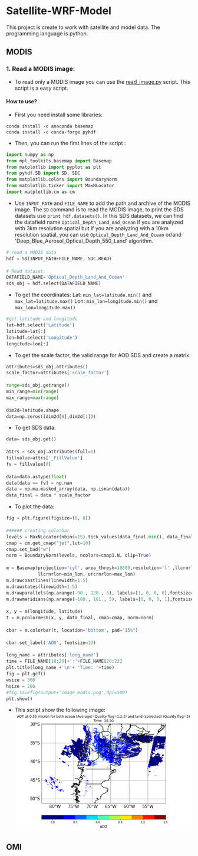 # Satellite-WRF-Model
This project is create to work with satellite and model data. The programming language is python.

## MODIS
### 1. Read a MODIS image:
* To read only a MODIS image you can use the [read_image.py](https://github.com/rnoeliab/Satellite-WRF-Model/blob/master/MODIS/AOD/read_modis.py) script. This script is a easy script.
#### How to use?  
* First you need install some libraries:
```
conda install -c anaconda basemap
conda install -c conda-forge pyhdf
```
* Then, you can run the first lines of the script :
```python
import numpy as np
from mpl_toolkits.basemap import Basemap
from matplotlib import pyplot as plt
from pyhdf.SD import SD, SDC
from matplotlib.colors import BoundaryNorm
from matplotlib.ticker import MaxNLocator
import matplotlib.cm as cm

```
* Use `INPUT_PATH` and `FILE_NAME` to add the path and archive of the MODIS image. The `SD` command is to read the MODIS image, to print the SDS datasets use `print hdf.datasets()`. In this SDS datasets, we can find the datafield name `Optical_Depth_Land_And_Ocean` if you are analyzed with 3km resolution spatial but if you are analyzing with a 10km resolution spatial, you can use  `Optical_Depth_Land_And_Ocean` or/and 'Deep_Blue_Aerosol_Optical_Depth_550_Land' algorithm.

``` python
# read a MODIS data
hdf = SD(INPUT_PATH+FILE_NAME, SDC.READ)

# Read dataset.
DATAFIELD_NAME='Optical_Depth_Land_And_Ocean'
sds_obj = hdf.select(DATAFIELD_NAME)
```
* To get the coordinates: Lat: `min_lat=latitude.min()` and `max_lat=latitude.max()` Lon: `min_lon=longitude.min()` and `max_lon=longitude.max()`
``` python
#get latitude and longitude
lat=hdf.select('Latitude')
latitude=lat[:]
lon=hdf.select('Longitude')
longitude=lon[:]
```
* To get the scale factor, the valid range for AOD SDS and create a matrix:
``` python
attributes=sds_obj.attributes()
scale_factor=attributes['scale_factor']

range=sds_obj.getrange()
min_range=min(range)
max_range=max(range)

dim2d=latitude.shape
data=np.zeros((dim2d[0],dim2d[1]))
```
* To get SDS data:
``` python
data= sds_obj.get()

attrs = sds_obj.attributes(full=1)
fillvalue=attrs['_FillValue']
fv = fillvalue[0]

data=data.astype(float)
data[data == fv] = np.nan
data = np.ma.masked_array(data, np.isnan(data))
data_final = data * scale_factor
```
* To plot the data:
``` python
fig = plt.figure(figsize=(8, 8))

###### creating colorbar
levels = MaxNLocator(nbins=15).tick_values(data_final.min(), data_final.max())
cmap = cm.get_cmap("jet",lut=10)
cmap.set_bad("w")
norm = BoundaryNorm(levels, ncolors=cmap1.N, clip=True)

m = Basemap(projection='cyl', area_thresh=10000,resolution='l' ,llcrnrlat=min_lat, urcrnrlat=max_lat,
            llcrnrlon=min_lon, urcrnrlon=max_lon)
m.drawcoastlines(linewidth=1.5)
m.drawstates(linewidth=1.5)
m.drawparallels(np.arange(-90., 120., 5), labels=[1, 0, 0, 0],fontsize=15)
m.drawmeridians(np.arange(-180., 181., 5), labels=[0, 0, 0, 1],fontsize=15)

x, y = m(longitude, latitude)
t = m.pcolormesh(x, y, data_final, cmap=cmap, norm=norm)

cbar = m.colorbar(t, location='bottom', pad="15%")

cbar.set_label('AOD', fontsize=12)

long_name = attributes['long_name']
time = FILE_NAME[18:20]+':'+FILE_NAME[20:22]
plt.title(long_name +'\n'+ 'Time: '+time)
fig = plt.gcf()
wsize = 300
hsize = 200
#fig.savefig(output+'image_modis.png',dpi=500)
plt.show()
```
* This script show the following image:
![Alt text](https://github.com/rnoeliab/Satellite-WRF-Model/blob/master/MODIS/AOD/figures/Figure%202021-03-18%20124501.png)

## OMI
